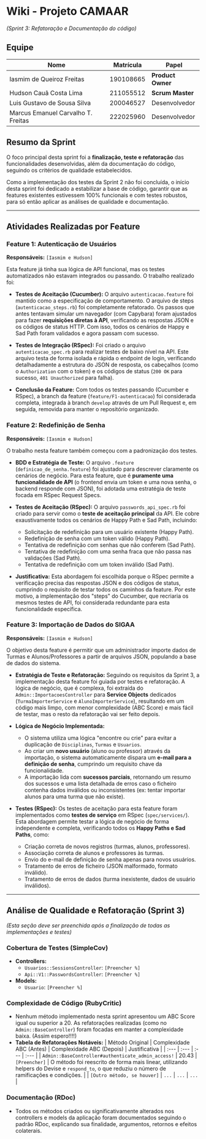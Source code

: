 # Wiki - Projeto CAMAAR  
*(Sprint 3: Refatoração e Documentação do código)*  

## Equipe  

| Nome                              | Matrícula  | Papel             |  
|-----------------------------------|------------|-------------------|  
| Iasmim de Queiroz Freitas         | 190108665  | **Product Owner** |  
| Hudson Cauã Costa Lima            | 211055512  | **Scrum Master**  |  
| Luis Gustavo de Sousa Silva       | 200046527  |  Desenvolvedor    |  
| Marcus Emanuel Carvalho T. Freitas| 222025960  |  Desenvolvedor    |  

## Resumo da Sprint

O foco principal desta sprint foi a **finalização, teste e refatoração** das funcionalidades desenvolvidas, além da documentação do código, seguindo os critérios de qualidade estabelecidos.

Como a implementação dos testes da Sprint 2 não foi concluída, o início desta sprint foi dedicado a estabilizar a base de código, garantir que as features existentes estivessem 100% funcionais e com testes robustos, para só então aplicar as análises de qualidade e documentação.

---
## Atividades Realizadas por Feature

### Feature 1: Autenticação de Usuários

**Responsáveis:** `[Iasmim e Hudson]`

Esta feature já tinha sua lógica de API funcional, mas os testes automatizados não estavam integrados ou passando. O trabalho realizado foi:

* **Testes de Aceitação (Cucumber):** O arquivo `autenticacao.feature` foi mantido como a especificação de comportamento. O arquivo de steps (`autenticacao_steps.rb`) foi completamente refatorado. Os passos que antes tentavam simular um navegador (com Capybara) foram ajustados para fazer **requisições diretas à API**, verificando as respostas JSON e os códigos de status HTTP. Com isso, todos os cenários de Happy e Sad Path foram validados e agora passam com sucesso.

* **Testes de Integração (RSpec):** Foi criado o arquivo `autenticacao_spec.rb` para realizar testes de baixo nível na API. Este arquivo testa de forma isolada e rápida o endpoint de login, verificando detalhadamente a estrutura do JSON de resposta, os cabeçalhos (como o `Authorization` com o token) e os códigos de status (`200 OK` para sucesso, `401 Unauthorized` para falha).

* **Conclusão da Feature:** Com todos os testes passando (Cucumber e RSpec), a branch da feature (`feature/F1-autenticacao`) foi considerada completa, integrada à branch `develop` através de um Pull Request e, em seguida, removida para manter o repositório organizado.

### Feature 2: Redefinição de Senha

**Responsáveis:** `[Iasmim e Hudson]`

O trabalho nesta feature também começou com a padronização dos testes.

* **BDD e Estratégia de Teste:** O arquivo `.feature` (`definicao_de_senha.feature`) foi ajustado para descrever claramente os cenários de negócio. Para esta feature, que é **puramente uma funcionalidade de API** (o frontend envia um token e uma nova senha, o backend responde com JSON), foi adotada uma estratégia de teste focada em RSpec Request Specs.

* **Testes de Aceitação (RSpec):** O arquivo `passwords_api_spec.rb` foi criado para servir como o **teste de aceitação principal** da API. Ele cobre exaustivamente todos os cenários de Happy Path e Sad Path, incluindo:
    * Solicitação de redefinição para um usuário existente (Happy Path).
    * Redefinição de senha com um token válido (Happy Path).
    * Tentativa de redefinição com senhas que não conferem (Sad Path).
    * Tentativa de redefinição com uma senha fraca que não passa nas validações (Sad Path).
    * Tentativa de redefinição com um token inválido (Sad Path).

* **Justificativa:** Esta abordagem foi escolhida porque o RSpec permite a verificação precisa das respostas JSON e dos códigos de status, cumprindo o requisito de testar todos os caminhos da feature. Por este motivo, a implementação dos "steps" do Cucumber, que recriaria os mesmos testes de API, foi considerada redundante para esta funcionalidade específica.

### Feature 3: Importação de Dados do SIGAA

**Responsáveis:** `[Iasmim e Hudson]`

O objetivo desta feature é permitir que um administrador importe dados de Turmas e Alunos/Professores a partir de arquivos JSON, populando a base de dados do sistema.

* **Estratégia de Teste e Refatoração:** Seguindo os requisitos da Sprint 3, a implementação desta feature foi guiada por testes e refatoração. A lógica de negócio, que é complexa, foi extraída do `Admin::ImportacoesController` para **Service Objects** dedicados (`TurmaImporterService` e `AlunoImporterService`), resultando em um código mais limpo, com menor complexidade (ABC Score) e mais fácil de testar, mas o resto da refatoração vai ser feito depois.

* **Lógica de Negócio Implementada:**
    * O sistema utiliza uma lógica "encontre ou crie" para evitar a duplicação de `Disciplinas`, `Turmas` e `Usuarios`.
    * Ao criar um **novo usuário** (aluno ou professor) através da importação, o sistema automaticamente dispara um **e-mail para a definição de senha**, cumprindo um requisito chave da funcionalidade.
    * A importação lida com **sucessos parciais**, retornando um resumo dos sucessos e uma lista detalhada de erros caso o ficheiro contenha dados inválidos ou inconsistentes (ex: tentar importar alunos para uma turma que não existe).

* **Testes (RSpec):** Os testes de aceitação para esta feature foram implementados como **testes de serviço** em RSpec (`spec/services/`). Esta abordagem permite testar a lógica de negócio de forma independente e completa, verificando todos os **Happy Paths e Sad Paths**, como:
    * Criação correta de novos registros (turmas, alunos, professores).
    * Associação correta de alunos e professores às turmas.
    * Envio do e-mail de definição de senha apenas para novos usuários.
    * Tratamento de erros de ficheiro (JSON malformado, formato inválido).
    * Tratamento de erros de dados (turma inexistente, dados de usuário inválidos).


---
## Análise de Qualidade e Refatoração (Sprint 3)

*(Esta seção deve ser preenchida após a finalização de todas as implementações e testes)*

### Cobertura de Testes (SimpleCov)

* **Controllers:**
    * `Usuarios::SessionsController`: `[Preencher %]`
    * `Api::V1::PasswordsController`: `[Preencher %]`
* **Models:**
    * `Usuario`: `[Preencher %]`

### Complexidade de Código (RubyCritic)

* Nenhum método implementado nesta sprint apresentou um ABC Score igual ou superior a 20. As refatorações realizadas (como no `Admin::BaseController`) foram focadas em manter a complexidade baixa. (Assim espero!!!!)
* **Tabela de Refatorações Notáveis:**
    | Método Original | Complexidade ABC (Antes) | Complexidade ABC (Depois) | Justificativa |
    | :--- | :--- | :--- | :--- |
    | `Admin::BaseController#authenticate_admin_access!` | 20.43 | `[Preencher]` | O método foi reescrito de forma mais linear, utilizando helpers do Devise e `respond_to`, o que reduziu o número de ramificações e condições. |
    | `[Outro método, se houver]` | `...` | `...` | `...` |


### Documentação (RDoc)

* Todos os métodos criados ou significativamente alterados nos controllers e models da aplicação foram documentados seguindo o padrão RDoc, explicando sua finalidade, argumentos, retornos e efeitos colaterais.